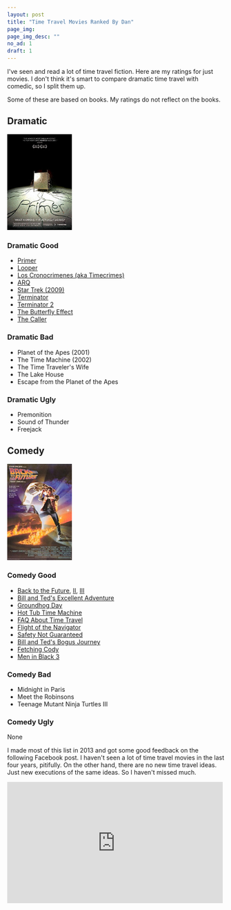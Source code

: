 ```yaml
---
layout: post
title: "Time Travel Movies Ranked By Dan"
page_img: 
page_img_desc: ""
no_ad: 1
draft: 1
---
```


I've seen and read a lot of time travel fiction. Here are my ratings for just movies. I don't think it's smart to compare dramatic time travel with comedic, so I split them up.

Some of these are based on books. My ratings do not reflect on the books.

## Dramatic

<div class="illustration" style="width: 150px">
    <img src="/assets/Primer_(2004_film_poster).jpg" />
</div>

### Dramatic Good

* [Primer](https://www.youtube.com/watch?v=9A7fCKM4ERA)
* [Looper](https://www.youtube.com/watch?v=1C3yDHl_MBM)
* [Los Cronocrimenes (aka Timecrimes)](https://www.youtube.com/watch?v=UtL-3iEInQI)
* [ARQ](https://www.netflix.com/title/80092885)
* [Star Trek (2009)](https://www.youtube.com/watch?v=FTzIaSQwxCU)
* [Terminator](https://www.youtube.com/watch?v=-fN82upbGPo)
* [Terminator 2](https://www.youtube.com/watch?v=ut0PQ5sTDu0)
* [The Butterfly Effect](https://www.youtube.com/watch?v=yreck-Kp8kI)
* [The Caller](https://www.youtube.com/watch?v=V4jMiH6cDtE)

### Dramatic Bad
* Planet of the Apes (2001)
* The Time Machine (2002)
* The Time Traveler's Wife
* The Lake House
* Escape from the Planet of the Apes

### Dramatic Ugly
* Premonition
* Sound of Thunder
* Freejack

## Comedy

<div class="illustration" style="width: 150px">
    <img src="/assets/51ZT6MjIXOL._SY300_.jpg" />
</div>

### Comedy Good

* [Back to the Future](https://www.youtube.com/watch?v=UpEbGV-mjq0), [II](https://www.youtube.com/watch?v=hdEorlgVe-c), [III](https://www.youtube.com/watch?v=TSXf27_J8vw)
* [Bill and Ted's Excellent Adventure](https://www.youtube.com/watch?v=tHL_Of_CZ1A)
* [Groundhog Day](https://www.youtube.com/watch?v=8skEQx5w8Cs)
* [Hot Tub Time Machine](https://www.youtube.com/watch?v=6f0R6atZcbQ)
* [FAQ About Time Travel](https://www.youtube.com/watch?v=JfvA6iE_lWw)
* [Flight of the Navigator](https://www.youtube.com/watch?v=YXLxrUTd9kk)
* [Safety Not Guaranteed](https://www.youtube.com/watch?v=91FDjrG-XnY)
* [Bill and Ted's Bogus Journey](https://www.youtube.com/watch?v=cPc-MeuUU10)
* [Fetching Cody](https://www.amazon.com/Fetching-Cody-Barclay-Hope/dp/B001HCQVSK)
* [Men in Black 3](https://www.youtube.com/watch?v=H0sbIxjUD1s)

### Comedy Bad
* Midnight in Paris
* Meet the Robinsons
* Teenage Mutant Ninja Turtles III

### Comedy Ugly
None

I made most of this list in 2013 and got some good feedback on the following Facebook post. I haven't seen a lot of time travel movies in the last four years, pitifully. On the other hand, there are no new time travel ideas. Just new executions of the same ideas. So I haven't missed much.

<iframe src="https://www.facebook.com/plugins/post.php?href=https%3A%2F%2Fwww.facebook.com%2Fdankuck%2Fposts%2F10200884397806486&width=500" width="500" height="281" style="border:none;overflow:hidden" scrolling="no" frameborder="0" allowTransparency="true"></iframe>
